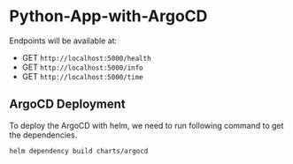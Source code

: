 # Python-App-with-ArgoCD

Endpoints will be available at:
- GET `http://localhost:5000/health`
- GET `http://localhost:5000/info`
- GET `http://localhost:5000/time`


## ArgoCD Deployment 
To deploy the ArgoCD with helm, we need to run following command to get the dependencies.

```
helm dependency build charts/argocd
```

